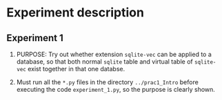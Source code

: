 # Experiment description

## Experiment 1

1. PURPOSE: Try out whether extension `sqlite-vec` can be applied to a database, so that both normal `sqlite` table and virtual table of `sqlite-vec` exist together in that one databse.

2. Must run all the `*.py` files in the directory `../prac1_Intro` before executing the code `experiment_1.py`, so the purpose is clearly shown. 